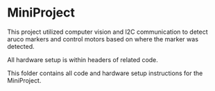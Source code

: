 # MiniProject 
This project utilized computer vision and I2C communication to detect aruco markers and control motors based on where the marker was detected.

All hardware setup is within headers of related code.

This folder contains all code and hardware setup instructions for the MiniProject.
